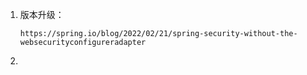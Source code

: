 1. 版本升级：
    ```text
    https://spring.io/blog/2022/02/21/spring-security-without-the-websecurityconfigureradapter
    ```
2. 